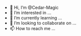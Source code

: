 - 👋 Hi, I’m @Cedar-Magic
- 👀 I’m interested in ...
- 🌱 I’m currently learning ...
- 💞️ I’m looking to collaborate on ...
- 📫 How to reach me ...

<!---
Cedar-Magic/Cedar-Magic is a ✨ special ✨ repository because its `README.md` (this file) appears on your GitHub profile.
You can click the Preview link to take a look at your changes.
--->
